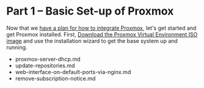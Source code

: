 Part 1 – Basic Set-up of Proxmox
================================

Now that we [have a plan for how to integrate Proxmox](index.md), let's get started and get Proxmox installed.
First, [Download the Proxmox Virtual Environment ISO image](https://www.proxmox.com/en/downloads) and use the installation wizard to get the base system up and running.


- proxmox-server-dhcp.md
- update-repositories.md
- web-interface-on-default-ports-via-nginx.md
- remove-subscription-notice.md